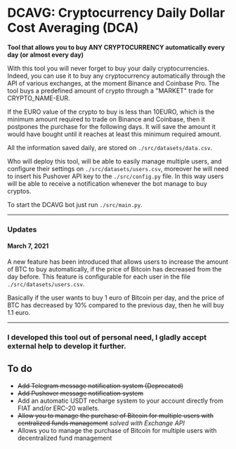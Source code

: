 
# DCAVG: Cryptocurrency Daily Dollar Cost Averaging (DCA)
**Tool that allows you to buy ANY CRYPTOCURRENCY automatically every day (or almost every day)**

With this tool you will never forget to buy your daily cryptocurrencies. Indeed, you can use it to buy any cryptocurrency automatically through the API of various exchanges, at the moment Binance and Coinbase Pro. The tool buys a predefined amount of crypto through a "MARKET" trade for CRYPTO_NAME-EUR.

If the EURO value of the crypto to buy is less than 10EURO, which is the minimum amount required to trade on Binance and Coinbase, then it postpones the purchase for the following days. It will save the amount it would have bought until it reaches at least this minimum required amount.

All the information saved daily, are stored on `./src/datasets/data.csv`.

Who will deploy this tool, will be able to easily manage multiple users, and configure their settings on `./src/datasets/users.csv`, moreover he will need to insert his Pushover API key to the `./src/config.py` file. In this way users will be able to receive a notification whenever the bot manage to buy cryptos.

To start the DCAVG bot just run `./src/main.py`.

---

### Updates

#### March 7, 2021

A new feature has been introduced that allows users to increase the amount of BTC to buy automatically, if the price of Bitcoin has decreased from the day before. This feature is configurable for each user in the file `./src/datasets/users.csv`.

Basically if the user wants to buy 1 euro of Bitcoin per day, and the price of BTC has decreased by 10% compared to the previous day, then he will buy 1.1 euro.

---

### I developed this tool out of personal need, I gladly accept external help to develop it further.

## To do

 - ~~Add Telegram message notification system (Deprecated)~~
 - ~~Add Pushover message notification system~~
 - Add an automatic USDT recharge system to your account directly from FIAT and/or ERC-20 wallets.
 - ~~Allow you to manage the purchase of Bitcoin for multiple users with centralized funds management~~ *solved with Exchange API*
 - Allows you to manage the purchase of Bitcoin for multiple users with decentralized fund management
